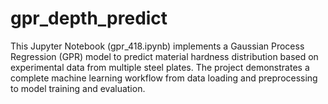 # gpr_depth_predict
This Jupyter Notebook (gpr_418.ipynb) implements a Gaussian Process Regression (GPR) model to predict material hardness distribution based on experimental data from multiple steel plates. The project demonstrates a complete machine learning workflow from data loading and preprocessing to model training and evaluation.
